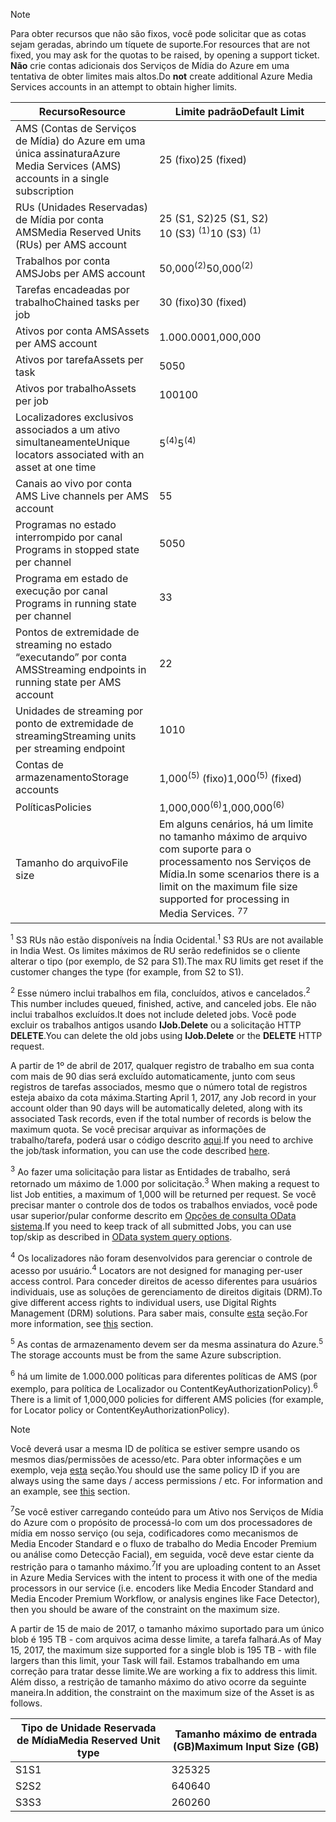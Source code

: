 >[!NOTE]
><span data-ttu-id="62045-101">Para obter recursos que não são fixos, você pode solicitar que as cotas sejam geradas, abrindo um tíquete de suporte.</span><span class="sxs-lookup"><span data-stu-id="62045-101">For resources that are not fixed, you may ask for the quotas to be raised, by opening a support ticket.</span></span> <span data-ttu-id="62045-102">**Não** crie contas adicionais dos Serviços de Mídia do Azure em uma tentativa de obter limites mais altos.</span><span class="sxs-lookup"><span data-stu-id="62045-102">Do **not** create additional Azure Media Services accounts in an attempt to obtain higher limits.</span></span>

| <span data-ttu-id="62045-103">Recurso</span><span class="sxs-lookup"><span data-stu-id="62045-103">Resource</span></span> | <span data-ttu-id="62045-104">Limite padrão</span><span class="sxs-lookup"><span data-stu-id="62045-104">Default Limit</span></span> | 
| --- | --- | 
| <span data-ttu-id="62045-105">AMS (Contas de Serviços de Mídia) do Azure em uma única assinatura</span><span class="sxs-lookup"><span data-stu-id="62045-105">Azure Media Services (AMS) accounts in a single subscription</span></span> | <span data-ttu-id="62045-106">25 (fixo)</span><span class="sxs-lookup"><span data-stu-id="62045-106">25 (fixed)</span></span> |
| <span data-ttu-id="62045-107">RUs (Unidades Reservadas) de Mídia por conta AMS</span><span class="sxs-lookup"><span data-stu-id="62045-107">Media Reserved Units (RUs) per AMS account</span></span> |<span data-ttu-id="62045-108">25 (S1, S2)</span><span class="sxs-lookup"><span data-stu-id="62045-108">25 (S1, S2)</span></span><br/><span data-ttu-id="62045-109">10 (S3) <sup>(1)</sup></span><span class="sxs-lookup"><span data-stu-id="62045-109">10 (S3) <sup>(1)</sup></span></span> | 
| <span data-ttu-id="62045-110">Trabalhos por conta AMS</span><span class="sxs-lookup"><span data-stu-id="62045-110">Jobs per AMS account</span></span> | <span data-ttu-id="62045-111">50,000<sup>(2)</sup></span><span class="sxs-lookup"><span data-stu-id="62045-111">50,000<sup>(2)</sup></span></span> |
| <span data-ttu-id="62045-112">Tarefas encadeadas por trabalho</span><span class="sxs-lookup"><span data-stu-id="62045-112">Chained tasks per job</span></span> | <span data-ttu-id="62045-113">30 (fixo)</span><span class="sxs-lookup"><span data-stu-id="62045-113">30 (fixed)</span></span> |
| <span data-ttu-id="62045-114">Ativos por conta AMS</span><span class="sxs-lookup"><span data-stu-id="62045-114">Assets per AMS account</span></span> | <span data-ttu-id="62045-115">1.000.000</span><span class="sxs-lookup"><span data-stu-id="62045-115">1,000,000</span></span>|
| <span data-ttu-id="62045-116">Ativos por tarefa</span><span class="sxs-lookup"><span data-stu-id="62045-116">Assets per task</span></span> | <span data-ttu-id="62045-117">50</span><span class="sxs-lookup"><span data-stu-id="62045-117">50</span></span> |
| <span data-ttu-id="62045-118">Ativos por trabalho</span><span class="sxs-lookup"><span data-stu-id="62045-118">Assets per job</span></span> | <span data-ttu-id="62045-119">100</span><span class="sxs-lookup"><span data-stu-id="62045-119">100</span></span> |
| <span data-ttu-id="62045-120">Localizadores exclusivos associados a um ativo simultaneamente</span><span class="sxs-lookup"><span data-stu-id="62045-120">Unique locators associated with an asset at one time</span></span> | <span data-ttu-id="62045-121">5<sup>(4)</sup></span><span class="sxs-lookup"><span data-stu-id="62045-121">5<sup>(4)</sup></span></span> |
| <span data-ttu-id="62045-122">Canais ao vivo por conta AMS </span><span class="sxs-lookup"><span data-stu-id="62045-122">Live channels per AMS account</span></span> |<span data-ttu-id="62045-123">5</span><span class="sxs-lookup"><span data-stu-id="62045-123">5</span></span>|
| <span data-ttu-id="62045-124">Programas no estado interrompido por canal </span><span class="sxs-lookup"><span data-stu-id="62045-124">Programs in stopped state per channel</span></span> |<span data-ttu-id="62045-125">50</span><span class="sxs-lookup"><span data-stu-id="62045-125">50</span></span>|
| <span data-ttu-id="62045-126">Programa em estado de execução por canal </span><span class="sxs-lookup"><span data-stu-id="62045-126">Programs in running state per channel</span></span> |<span data-ttu-id="62045-127">3</span><span class="sxs-lookup"><span data-stu-id="62045-127">3</span></span>|
| <span data-ttu-id="62045-128">Pontos de extremidade de streaming no estado “executando” por conta AMS</span><span class="sxs-lookup"><span data-stu-id="62045-128">Streaming endpoints in running state per AMS account</span></span>|<span data-ttu-id="62045-129">2</span><span class="sxs-lookup"><span data-stu-id="62045-129">2</span></span>|
| <span data-ttu-id="62045-130">Unidades de streaming por ponto de extremidade de streaming</span><span class="sxs-lookup"><span data-stu-id="62045-130">Streaming units per streaming endpoint</span></span> |<span data-ttu-id="62045-131">10</span><span class="sxs-lookup"><span data-stu-id="62045-131">10</span></span> |
| <span data-ttu-id="62045-132">Contas de armazenamento</span><span class="sxs-lookup"><span data-stu-id="62045-132">Storage accounts</span></span> | <span data-ttu-id="62045-133">1,000<sup>(5)</sup> (fixo)</span><span class="sxs-lookup"><span data-stu-id="62045-133">1,000<sup>(5)</sup> (fixed)</span></span> |
| <span data-ttu-id="62045-134">Políticas</span><span class="sxs-lookup"><span data-stu-id="62045-134">Policies</span></span> | <span data-ttu-id="62045-135">1,000,000<sup>(6)</sup></span><span class="sxs-lookup"><span data-stu-id="62045-135">1,000,000<sup>(6)</sup></span></span> |
| <span data-ttu-id="62045-136">Tamanho do arquivo</span><span class="sxs-lookup"><span data-stu-id="62045-136">File size</span></span>| <span data-ttu-id="62045-137">Em alguns cenários, há um limite no tamanho máximo de arquivo com suporte para o processamento nos Serviços de Mídia.</span><span class="sxs-lookup"><span data-stu-id="62045-137">In some scenarios there is a limit on the maximum file size supported for processing in Media Services.</span></span> <span data-ttu-id="62045-138"><sup>7</sup></span><span class="sxs-lookup"><span data-stu-id="62045-138"><sup>7</sup></span></span> |
  
<span data-ttu-id="62045-139"><sup>1</sup> S3 RUs não estão disponíveis na Índia Ocidental.</span><span class="sxs-lookup"><span data-stu-id="62045-139"><sup>1</sup> S3 RUs are not available in India West.</span></span> <span data-ttu-id="62045-140">Os limites máximos de RU serão redefinidos se o cliente alterar o tipo (por exemplo, de S2 para S1).</span><span class="sxs-lookup"><span data-stu-id="62045-140">The max RU limits get reset if the customer changes the type (for example, from S2 to S1).</span></span> 

<span data-ttu-id="62045-141"><sup>2</sup> Esse número inclui trabalhos em fila, concluídos, ativos e cancelados.</span><span class="sxs-lookup"><span data-stu-id="62045-141"><sup>2</sup> This number includes queued, finished, active, and canceled jobs.</span></span> <span data-ttu-id="62045-142">Ele não inclui trabalhos excluídos.</span><span class="sxs-lookup"><span data-stu-id="62045-142">It does not include deleted jobs.</span></span> <span data-ttu-id="62045-143">Você pode excluir os trabalhos antigos usando **IJob.Delete** ou a solicitação HTTP **DELETE**.</span><span class="sxs-lookup"><span data-stu-id="62045-143">You can delete the old jobs using **IJob.Delete** or the **DELETE** HTTP request.</span></span>

<span data-ttu-id="62045-144">A partir de 1º de abril de 2017, qualquer registro de trabalho em sua conta com mais de 90 dias será excluído automaticamente, junto com seus registros de tarefas associados, mesmo que o número total de registros esteja abaixo da cota máxima.</span><span class="sxs-lookup"><span data-stu-id="62045-144">Starting April 1, 2017, any Job record in your account older than 90 days will be automatically deleted, along with its associated Task records, even if the total number of records is below the maximum quota.</span></span> <span data-ttu-id="62045-145">Se você precisar arquivar as informações de trabalho/tarefa, poderá usar o código descrito [aqui](../articles/media-services/media-services-dotnet-manage-entities.md).</span><span class="sxs-lookup"><span data-stu-id="62045-145">If you need to archive the job/task information, you can use the code described [here](../articles/media-services/media-services-dotnet-manage-entities.md).</span></span>

<span data-ttu-id="62045-146"><sup>3</sup> Ao fazer uma solicitação para listar as Entidades de trabalho, será retornado um máximo de 1.000 por solicitação.</span><span class="sxs-lookup"><span data-stu-id="62045-146"><sup>3</sup> When making a request to list Job entities, a maximum of 1,000 will be returned per request.</span></span> <span data-ttu-id="62045-147">Se você precisar manter o controle dos de todos os trabalhos enviados, você pode usar superior/pular conforme descrito em [Opções de consulta OData sistema](http://msdn.microsoft.com/library/gg309461.aspx).</span><span class="sxs-lookup"><span data-stu-id="62045-147">If you need to keep track of all submitted Jobs, you can use top/skip as described in [OData system query options](http://msdn.microsoft.com/library/gg309461.aspx).</span></span>

<span data-ttu-id="62045-148"><sup>4</sup> Os localizadores não foram desenvolvidos para gerenciar o controle de acesso por usuário.</span><span class="sxs-lookup"><span data-stu-id="62045-148"><sup>4</sup> Locators are not designed for managing per-user access control.</span></span> <span data-ttu-id="62045-149">Para conceder direitos de acesso diferentes para usuários individuais, use as soluções de gerenciamento de direitos digitais (DRM).</span><span class="sxs-lookup"><span data-stu-id="62045-149">To give different access rights to individual users, use Digital Rights Management (DRM) solutions.</span></span> <span data-ttu-id="62045-150">Para saber mais, consulte [esta](../articles/media-services/media-services-content-protection-overview.md) seção.</span><span class="sxs-lookup"><span data-stu-id="62045-150">For more information, see [this](../articles/media-services/media-services-content-protection-overview.md) section.</span></span>

<span data-ttu-id="62045-151"><sup>5</sup> As contas de armazenamento devem ser da mesma assinatura do Azure.</span><span class="sxs-lookup"><span data-stu-id="62045-151"><sup>5</sup> The storage accounts must be from the same Azure subscription.</span></span>

<span data-ttu-id="62045-152"><sup>6</sup> há um limite de 1.000.000 políticas para diferentes políticas de AMS (por exemplo, para política de Localizador ou ContentKeyAuthorizationPolicy).</span><span class="sxs-lookup"><span data-stu-id="62045-152"><sup>6</sup> There is a limit of 1,000,000 policies for different AMS policies (for example, for Locator policy or ContentKeyAuthorizationPolicy).</span></span> 

>[!NOTE]
> <span data-ttu-id="62045-153">Você deverá usar a mesma ID de política se estiver sempre usando os mesmos dias/permissões de acesso/etc. Para obter informações e um exemplo, veja [esta](../articles/media-services/media-services-dotnet-manage-entities.md#limit-access-policies) seção.</span><span class="sxs-lookup"><span data-stu-id="62045-153">You should use the same policy ID if you are always using the same days / access permissions / etc. For information and an example, see [this](../articles/media-services/media-services-dotnet-manage-entities.md#limit-access-policies) section.</span></span>

<span data-ttu-id="62045-154"><sup>7</sup>Se você estiver carregando conteúdo para um Ativo nos Serviços de Mídia do Azure com o propósito de processá-lo com um dos processadores de mídia em nosso serviço (ou seja, codificadores como mecanismos de Media Encoder Standard e o fluxo de trabalho do Media Encoder Premium ou análise como Detecção Facial), em seguida, você deve estar ciente da restrição para o tamanho máximo.</span><span class="sxs-lookup"><span data-stu-id="62045-154"><sup>7</sup>If you are uploading content to an Asset in Azure Media Services with the intent to process it with one of the media processors in our service (i.e. encoders like Media Encoder Standard and Media Encoder Premium Workflow, or analysis engines like Face Detector), then you should be aware of the constraint on the maximum size.</span></span> 

<span data-ttu-id="62045-155">A partir de 15 de maio de 2017, o tamanho máximo suportado para um único blob é 195 TB - com arquivos acima desse limite, a tarefa falhará.</span><span class="sxs-lookup"><span data-stu-id="62045-155">As of May 15, 2017, the maximum size supported for a single blob is 195 TB - with file largers than this limit, your Task will fail.</span></span> <span data-ttu-id="62045-156">Estamos trabalhando em uma correção para tratar desse limite.</span><span class="sxs-lookup"><span data-stu-id="62045-156">We are working a fix to address this limit.</span></span> <span data-ttu-id="62045-157">Além disso, a restrição de tamanho máximo do ativo ocorre da seguinte maneira.</span><span class="sxs-lookup"><span data-stu-id="62045-157">In addition, the constraint on the maximum size of the Asset is as follows.</span></span>

| <span data-ttu-id="62045-158">Tipo de Unidade Reservada de Mídia</span><span class="sxs-lookup"><span data-stu-id="62045-158">Media Reserved Unit type</span></span> | <span data-ttu-id="62045-159">Tamanho máximo de entrada (GB)</span><span class="sxs-lookup"><span data-stu-id="62045-159">Maximum Input Size (GB)</span></span>| 
| --- | --- | 
|<span data-ttu-id="62045-160">S1</span><span class="sxs-lookup"><span data-stu-id="62045-160">S1</span></span> | <span data-ttu-id="62045-161">325</span><span class="sxs-lookup"><span data-stu-id="62045-161">325</span></span>|
|<span data-ttu-id="62045-162">S2</span><span class="sxs-lookup"><span data-stu-id="62045-162">S2</span></span> | <span data-ttu-id="62045-163">640</span><span class="sxs-lookup"><span data-stu-id="62045-163">640</span></span>|
|<span data-ttu-id="62045-164">S3</span><span class="sxs-lookup"><span data-stu-id="62045-164">S3</span></span> | <span data-ttu-id="62045-165">260</span><span class="sxs-lookup"><span data-stu-id="62045-165">260</span></span>|
